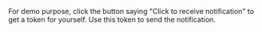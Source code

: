 For demo purpose, click the button saying "Click to receive notification" to get a token for yourself.
Use this token to send the notification.